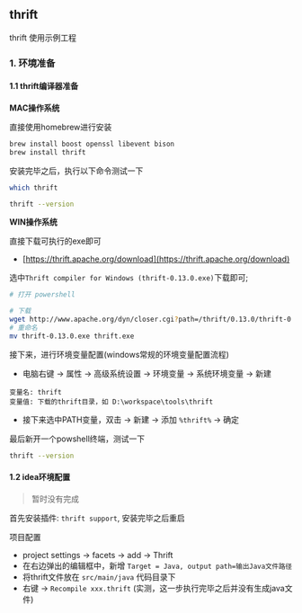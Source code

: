 thrift
---

thrift 使用示例工程

### 1. 环境准备

#### 1.1 thrift编译器准备

**MAC操作系统**

直接使用homebrew进行安装

```bash
brew install boost openssl libevent bison
brew install thrift
```

安装完毕之后，执行以下命令测试一下

```bash
which thrift

thrift --version
```

**WIN操作系统**

直接下载可执行的exe即可

- [https://thrift.apache.org/download](https://thrift.apache.org/download)

选中`Thrift compiler for Windows (thrift-0.13.0.exe)`下载即可;

```bash
# 打开 powershell

# 下载
wget http://www.apache.org/dyn/closer.cgi?path=/thrift/0.13.0/thrift-0.13.0.exe
# 重命名
mv thrift-0.13.0.exe thrift.exe
```

接下来，进行环境变量配置(windows常规的环境变量配置流程)

- 电脑右键 -> 属性 -> 高级系统设置 -> 环境变量 -> 系统环境变量 -> 新建 

```
变量名: thrift
变量值: 下载的thrift目录，如 D:\workspace\tools\thrift
```

- 接下来选中PATH变量，双击 -> 新建 -> 添加 `%thrift%` -> 确定

最后新开一个powshell终端，测试一下

```bash
thrift --version
```


#### 1.2 idea环境配置

> 暂时没有完成

首先安装插件: `thrift support`, 安装完毕之后重启

项目配置

- project settings -> facets -> add -> Thrift
- 在右边弹出的编辑框中，新增 `Target = Java, output path=输出Java文件路径`  
- 将thrift文件放在 `src/main/java` 代码目录下
- 右键 -> `Recompile xxx.thrift` (实测，这一步执行完毕之后并没有生成java文件)
 
